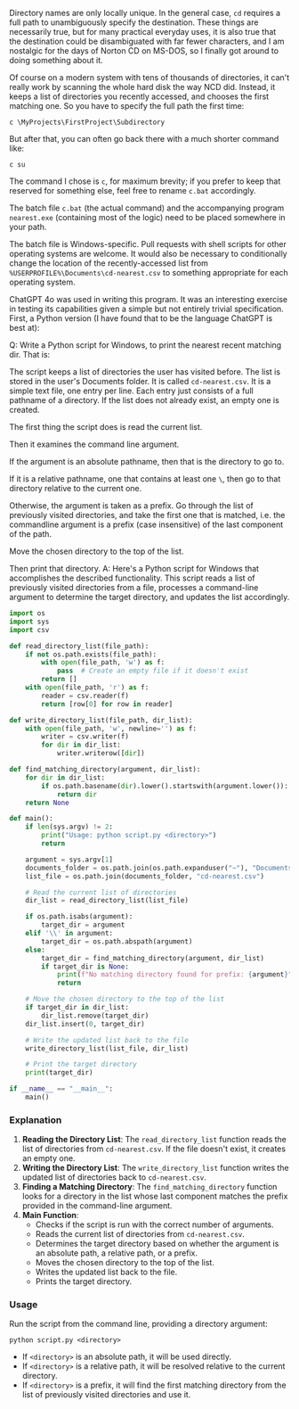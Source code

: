 Directory names are only locally unique. In the general case, `cd` requires a full path to unambiguously specify the destination. These things are necessarily true, but for many practical everyday uses, it is also true that the destination could be disambiguated with far fewer characters, and I am nostalgic for the days of Norton CD on MS-DOS, so I finally got around to doing something about it.

Of course on a modern system with tens of thousands of directories, it can't really work by scanning the whole hard disk the way NCD did. Instead, it keeps a list of directories you recently accessed, and chooses the first matching one. So you have to specify the full path the first time:

`c \MyProjects\FirstProject\Subdirectory`

But after that, you can often go back there with a much shorter command like:

`c su`

The command I chose is `c`, for maximum brevity; if you prefer to keep that reserved for something else, feel free to rename `c.bat` accordingly.

The batch file `c.bat` (the actual command) and the accompanying program `nearest.exe` (containing most of the logic) need to be placed somewhere in your path.

The batch file is Windows-specific. Pull requests with shell scripts for other operating systems are welcome. It would also be necessary to conditionally change the location of the recently-accessed list from `%USERPROFILE%\Documents\cd-nearest.csv` to something appropriate for each operating system.

ChatGPT 4o was used in writing this program. It was an interesting exercise in testing its capabilities given a simple but not entirely trivial specification. First, a Python version (I have found that to be the language ChatGPT is best at):

Q: Write a Python script for Windows, to print the nearest recent matching dir. That is:

The script keeps a list of directories the user has visited before. The list is stored in the user's Documents folder. It is called `cd-nearest.csv`. It is a simple text file, one entry per line. Each entry just consists of a full pathname of a directory. If the list does not already exist, an empty one is created.

The first thing the script does is read the current list.

Then it examines the command line argument. 

If the argument is an absolute pathname, then that is the directory to go to.

If it is a relative pathname, one that contains at least one `\`, then go to that directory relative to the current one.

Otherwise, the argument is taken as a prefix. Go through the list of previously visited directories, and take the first one that is matched, i.e. the commandline argument is a prefix (case insensitive) of the last component of the path.

Move the chosen directory to the top of the list.

Then print that directory.
A: Here's a Python script for Windows that accomplishes the described functionality. This script reads a list of previously visited directories from a file, processes a command-line argument to determine the target directory, and updates the list accordingly.

```python
import os
import sys
import csv

def read_directory_list(file_path):
    if not os.path.exists(file_path):
        with open(file_path, 'w') as f:
            pass  # Create an empty file if it doesn't exist
        return []
    with open(file_path, 'r') as f:
        reader = csv.reader(f)
        return [row[0] for row in reader]

def write_directory_list(file_path, dir_list):
    with open(file_path, 'w', newline='') as f:
        writer = csv.writer(f)
        for dir in dir_list:
            writer.writerow([dir])

def find_matching_directory(argument, dir_list):
    for dir in dir_list:
        if os.path.basename(dir).lower().startswith(argument.lower()):
            return dir
    return None

def main():
    if len(sys.argv) != 2:
        print("Usage: python script.py <directory>")
        return

    argument = sys.argv[1]
    documents_folder = os.path.join(os.path.expanduser("~"), "Documents")
    list_file = os.path.join(documents_folder, "cd-nearest.csv")

    # Read the current list of directories
    dir_list = read_directory_list(list_file)

    if os.path.isabs(argument):
        target_dir = argument
    elif '\\' in argument:
        target_dir = os.path.abspath(argument)
    else:
        target_dir = find_matching_directory(argument, dir_list)
        if target_dir is None:
            print(f"No matching directory found for prefix: {argument}")
            return

    # Move the chosen directory to the top of the list
    if target_dir in dir_list:
        dir_list.remove(target_dir)
    dir_list.insert(0, target_dir)

    # Write the updated list back to the file
    write_directory_list(list_file, dir_list)

    # Print the target directory
    print(target_dir)

if __name__ == "__main__":
    main()
```

### Explanation
1. **Reading the Directory List**: The `read_directory_list` function reads the list of directories from `cd-nearest.csv`. If the file doesn't exist, it creates an empty one.
2. **Writing the Directory List**: The `write_directory_list` function writes the updated list of directories back to `cd-nearest.csv`.
3. **Finding a Matching Directory**: The `find_matching_directory` function looks for a directory in the list whose last component matches the prefix provided in the command-line argument.
4. **Main Function**:
   - Checks if the script is run with the correct number of arguments.
   - Reads the current list of directories from `cd-nearest.csv`.
   - Determines the target directory based on whether the argument is an absolute path, a relative path, or a prefix.
   - Moves the chosen directory to the top of the list.
   - Writes the updated list back to the file.
   - Prints the target directory.

### Usage
Run the script from the command line, providing a directory argument:
```shell
python script.py <directory>
```
- If `<directory>` is an absolute path, it will be used directly.
- If `<directory>` is a relative path, it will be resolved relative to the current directory.
- If `<directory>` is a prefix, it will find the first matching directory from the list of previously visited directories and use it.
